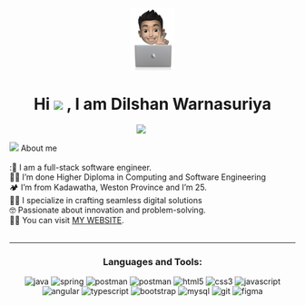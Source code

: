 
<p align="center">
    <img width="15%" alt="Github" src="https://github.com/DIlshanWarnasuriya/DIlshanWarnasuriya/blob/main/image.png" >
</p>
<h1 align="center">Hi  <img src="https://media.giphy.com/media/hvRJCLFzcasrR4ia7z/giphy.gif" width="35"> , I am Dilshan Warnasuriya</h1>

<picture> <img align="right" src="https://github.com/7oSkaaa/7oSkaaa/blob/main/Images/Right_Side.gif?raw=true" width = 280px></picture>
</br>

<picture><img src = "https://github.com/7oSkaaa/7oSkaaa/blob/main/Images/about_me.gif?raw=true" width = 50px></picture> About me
</br></br>
:🔭 I am a full-stack software engineer.</br>
:student: I’m done Higher Diploma in Computing and Software Engineering</br>
🏕️ I’m from Kadawatha, Weston Province and I’m 25.</br>
:technologist: I specialize in crafting seamless digital solutions</br>
:nerd_face: Passionate about innovation and problem-solving.</br>
:technologist: You can visit [MY WEBSITE](https://dilshanwarnasuriya.github.io/Student-information/).</br>
</br>

---

<h3 align="center">Languages and Tools:</h3>

<p align="center">
  <img src="https://github.com/Scar1109/skill-icons/blob/main/icons/Java-Light.svg" alt="java" width="50" height="50"/>   
  <img src="https://github.com/Scar1109/skill-icons/blob/main/icons/Spring-Light.svg" alt="spring" width="50" height="50"/>   
  <img src="https://github.com/Scar1109/skill-icons/blob/main/icons/Postman.svg" alt="postman" width="50" height="50"/>   
  <img src="https://github.com/Scar1109/skill-icons/blob/main/icons/Maven-Light.svg" alt="postman" width="50" height="50"/>   
  <img src="https://github.com/Scar1109/skill-icons/blob/main/icons/HTML.svg" alt="html5" width="50" height="50"/>   
  <img src="https://github.com/Scar1109/skill-icons/blob/main/icons/CSS.svg" alt="css3" width="50" height="50"/>   
  <img src="https://github.com/Scar1109/skill-icons/blob/main/icons/JavaScript.svg" alt="javascript" width="50" height="50"/>   
  <img src="https://github.com/Scar1109/skill-icons/blob/main/icons/Angular-Light.svg" alt="angular" width="50" height="50"/>
  <img src="https://github.com/Scar1109/skill-icons/blob/main/icons/TypeScript.svg" alt="typescript" width="50" height="50"/>
  <img src="https://github.com/Scar1109/skill-icons/blob/main/icons/Bootstrap.svg" alt="bootstrap" width="50" height="50"/>
  <img src="https://github.com/Scar1109/skill-icons/blob/main/icons/MySQL-Light.svg" alt="mysql" width="50" height="50"/>
  <img src="https://github.com/Scar1109/skill-icons/blob/main/icons/Git.svg" alt="git" width="50" height="50"/>
  <img src="https://github.com/Scar1109/skill-icons/blob/main/icons/Figma-Light.svg" alt="figma" width="50" height="50"/> 
</p>
